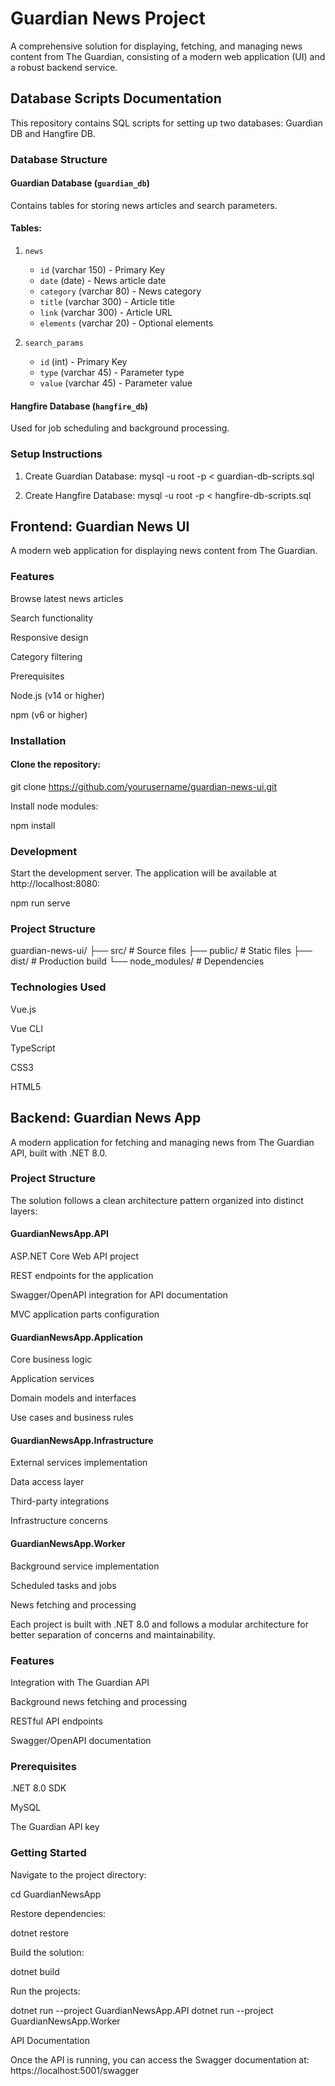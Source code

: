 # Guardian News Project

A comprehensive solution for displaying, fetching, and managing news content from The Guardian, consisting of a modern web application (UI) and a robust backend service.

## Database Scripts Documentation

This repository contains SQL scripts for setting up two databases: Guardian DB and Hangfire DB.

### Database Structure

#### Guardian Database (`guardian_db`)
Contains tables for storing news articles and search parameters.

#### Tables:
1. `news`
   - `id` (varchar 150) - Primary Key
   - `date` (date) - News article date
   - `category` (varchar 80) - News category
   - `title` (varchar 300) - Article title
   - `link` (varchar 300) - Article URL
   - `elements` (varchar 20) - Optional elements

2. `search_params`
   - `id` (int) - Primary Key
   - `type` (varchar 45) - Parameter type
   - `value` (varchar 45) - Parameter value

#### Hangfire Database (`hangfire_db`)
Used for job scheduling and background processing.

### Setup Instructions

1. Create Guardian Database:
mysql -u root -p < guardian-db-scripts.sql

2. Create Hangfire Database:
mysql -u root -p < hangfire-db-scripts.sql


## Frontend: Guardian News UI

A modern web application for displaying news content from The Guardian.

### Features

Browse latest news articles

Search functionality

Responsive design

Category filtering

Prerequisites

Node.js (v14 or higher)

npm (v6 or higher)

### Installation

#### Clone the repository:

git clone https://github.com/yourusername/guardian-news-ui.git

Install node modules:

npm install

### Development

Start the development server. The application will be available at http://localhost:8080:

npm run serve

### Project Structure

guardian-news-ui/
├── src/             # Source files
├── public/          # Static files
├── dist/            # Production build
└── node_modules/    # Dependencies

### Technologies Used

Vue.js

Vue CLI

TypeScript

CSS3

HTML5

## Backend: Guardian News App

A modern application for fetching and managing news from The Guardian API, built with .NET 8.0.

### Project Structure

The solution follows a clean architecture pattern organized into distinct layers:

#### GuardianNewsApp.API

ASP.NET Core Web API project

REST endpoints for the application

Swagger/OpenAPI integration for API documentation

MVC application parts configuration

#### GuardianNewsApp.Application

Core business logic

Application services

Domain models and interfaces

Use cases and business rules

#### GuardianNewsApp.Infrastructure

External services implementation

Data access layer

Third-party integrations

Infrastructure concerns

#### GuardianNewsApp.Worker

Background service implementation

Scheduled tasks and jobs

News fetching and processing


Each project is built with .NET 8.0 and follows a modular architecture for better separation of concerns and maintainability.

### Features

Integration with The Guardian API

Background news fetching and processing

RESTful API endpoints

Swagger/OpenAPI documentation

### Prerequisites

.NET 8.0 SDK

MySQL

The Guardian API key

### Getting Started

Navigate to the project directory:

cd GuardianNewsApp

Restore dependencies:

dotnet restore

Build the solution:

dotnet build

Run the projects:

dotnet run --project GuardianNewsApp.API
dotnet run --project GuardianNewsApp.Worker

API Documentation

Once the API is running, you can access the Swagger documentation at: https://localhost:5001/swagger
